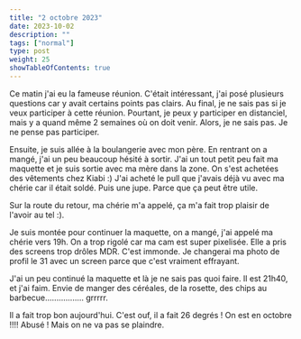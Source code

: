 ```yaml
---
title: "2 octobre 2023"
date: 2023-10-02
description: ""
tags: ["normal"]
type: post
weight: 25
showTableOfContents: true
---
```


Ce matin j'ai eu la fameuse réunion. C'était intéressant, j'ai posé plusieurs questions car y avait certains points pas clairs. Au final, je ne sais pas si je veux participer à cette réunion. Pourtant, je peux y participer en distanciel, mais y a quand même 2 semaines où on doit venir. Alors, je ne sais pas. Je ne pense pas participer.

Ensuite, je suis allée à la boulangerie avec mon père. En rentrant on a mangé, j'ai un peu beaucoup hésité à sortir. J'ai un tout petit peu fait ma maquette et je suis sortie avec ma mère dans la zone. On s'est achetées des vêtements chez Kiabi :) J'ai acheté le pull que j'avais déjà vu avec ma chérie car il était soldé. Puis une jupe. Parce que ça peut être utile.

Sur la route du retour, ma chérie m'a appelé, ça m'a fait trop plaisir de l'avoir au tel :).

Je suis montée pour continuer la maquette, on a mangé, j'ai appelé ma chérie vers 19h. On a trop rigolé car ma cam est super pixelisée. Elle a pris des screens trop drôles MDR. C'est immonde. Je changerai ma photo de profil le 31 avec un screen parce que c'est vraiment effrayant.

J'ai un peu continué la maquette et là je ne sais pas quoi faire. Il est 21h40, et j'ai faim. Envie de manger des céréales, de la rosette, des chips au barbecue................. grrrrr.

Il a fait trop bon aujourd'hui. C'est ouf, il a fait 26 degrés ! On est en octobre !!!! Abusé ! Mais on ne va pas se plaindre.